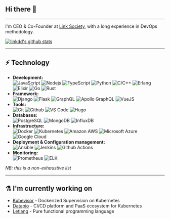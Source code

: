 ## Hi there 👋

---

I'm CEO & Co-Founder at [Link Society](https://link-society.com), with a long experience in DevOps methodology.

[![linkdd's github stats](https://github-readme-stats.vercel.app/api?username=linkdd&theme=dark&show_icons=true)](https://github.com/linkdd)

---

## :zap: Technology

 - **Development:**<br/>
   ![JavaScript](https://img.shields.io/badge/-JavaScript-black?style=flat-square&logo=javascript)
   ![Nodejs](https://img.shields.io/badge/-Nodejs-black?style=flat-square&logo=Node.js)
   ![TypeScript](https://img.shields.io/badge/-TypeScript-black?style=flat-square&logo=typescript)
   ![Python](https://img.shields.io/badge/-Python-black?style=flat-square&logo=Python)
   ![C/C++](https://img.shields.io/badge/-C/C++-00599C?style=flat-square&logo=c)
   ![Erlang](https://img.shields.io/badge/-Erlang-A90533?style=flat-square&logo=erlang)
   ![Elixir](https://img.shields.io/badge/-Elixir-4B275F?style=flat-square&logo=elixir)
   ![Go](https://img.shields.io/badge/-Go-black?style=flat-square&logo=go)
   ![Rust](https://img.shields.io/badge/-Rust-black?style=flat-square&logo=rust)
 - **Framework:**<br/>
   ![Django](https://img.shields.io/badge/-Django-092E20?style=flat-square&logo=django)
   ![Flask](https://img.shields.io/badge/-Flask-black?style=flat-square&logo=flask)
   ![GraphQL](https://img.shields.io/badge/-GraphQL-E10098?style=flat-square&logo=graphql)
   ![Apollo GraphQL](https://img.shields.io/badge/-Apollo%20GraphQL-311C87?style=flat-square&logo=apollo-graphql)
   ![VueJS](https://img.shields.io/badge/-VueJS-black?style=flat-square&logo=vue.js)
 - **Tools:**<br/>
   ![Git](https://img.shields.io/badge/-Git-black?style=flat-square&logo=git)
   ![Github](https://img.shields.io/badge/-Github-black?style=flat-square&logo=github)
   ![VS Code](https://img.shields.io/badge/-VS%20Code-black?style=flat-square&logo=visual-studio-code)
   ![Hugo](https://img.shields.io/badge/-Hugo-black?style=flat-square&logo=hugo)
 - **Databases:**<br/>
   ![PostgreSQL](https://img.shields.io/badge/-PostgreSQL-336791?style=flat-square&logo=postgresql)
   ![MongoDB](https://img.shields.io/badge/-MongoDB-black?style=flat-square&logo=mongodb)
   ![InfluxDB](https://img.shields.io/badge/-InfluxDB-black?style=flat-square&logo=influxdb)
 - **Infrastructure:**<br/>
   ![Docker](https://img.shields.io/badge/-Docker-black?style=flat-square&logo=docker)
   ![Kubernetes](https://img.shields.io/badge/-Kubernetes-black?style=flat-square&logo=kubernetes)
   ![Amazon AWS](https://img.shields.io/badge/Amazon%20AWS-232F3E?style=flat-square&logo=amazon-aws)
   ![Microsoft Azure](https://img.shields.io/badge/Microsoft%20Azure-232F7E?style=flat-square&logo=microsoft-azure)
   ![Google Cloud](https://img.shields.io/badge/Google%20Cloud-black?style=flat-square&logo=google-cloud)
 - **Deployment & Configuration management:**<br/>
   ![Ansible](https://img.shields.io/badge/-Ansible-EE0000?style=flat-square&logo=ansible)
   ![Jenkins](https://img.shields.io/badge/-Jenkins-black?style=flat-square&logo=jenkins)
   ![Github Actions](https://img.shields.io/badge/-Github%20Actions-black?style=flat-square&logo=github-actions)
 - **Monitoring:**<br/>
   ![Prometheus](https://img.shields.io/badge/-Prometheus-black?style=flat-square&logo=prometheus)
   ![ELK](https://img.shields.io/badge/-ELK-black?style=flat-square&logo=elastic-stack)

*NB: this is a non-exhaustive list*

---

## :alembic: I'm currently working on

 - [Kubevisor](https://kubevisor.io) - Dockerized Supervision on Kubernetes
 - [Datapio](https://datapio.co) - CI/CD platform and PaaS ecosystem for Kubernetes
 - [Letlang](https://letlang.dev) - Pure functional programming language
